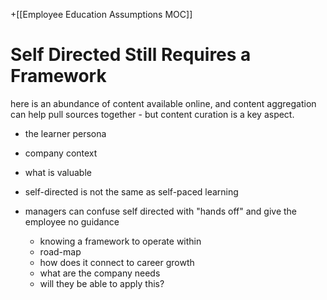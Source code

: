 +[[Employee Education Assumptions MOC]]

# Self Directed Still Requires a Framework
here is an abundance of content available online, and content aggregation can help pull sources together - but content curation is a key aspect. 

- the learner persona 
- company context
- what is valuable 

- self-directed is not the same as self-paced learning
- managers can confuse self directed with "hands off" and give the employee no guidance
	- knowing a framework to operate within
	- road-map
	- how does it connect to career growth
	- what are the company needs
	- will they be able to apply this?